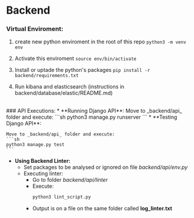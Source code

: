 # Backend
### Virtual Enviroment:
1. create new python enviroment in the root of this repo
```python3 -m venv env```

2. Activate this enviroment
```source env/bin/activate```

3. Install or uptade the python's packages
```pip install -r backend/requirements.txt```

4. Run kibana and elasticsearch (instructions in backend/database/elastic/README.md)
<br>
### API Executions:
* **Running Django API**:
    Move to _backend/api_ folder and execute:
    ```sh
    python3 manage.py runserver
    ```
* **Testing Django API**:

    Move to _backend/api_ folder and execute:
    ```sh
    python3 manage.py test
    ```

* **Using Backend Linter:**
    * Set packages to be analysed or ignored on file _backend/api/env.py_
    * Executing linter:
        * Go to folder _backend/api/linter_
        * Execute:
            ```sh
            python3 lint_script.py
            ```
        * Output is on a file on the same folder called **log_linter.txt**
